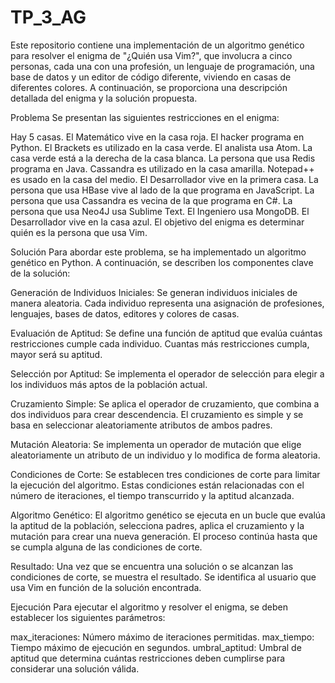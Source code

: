 # TP_3_AG
Este repositorio contiene una implementación de un algoritmo genético para resolver el enigma de "¿Quién usa Vim?", que involucra a cinco personas, cada una con una profesión, un lenguaje de programación, una base de datos y un editor de código diferente, viviendo en casas de diferentes colores. A continuación, se proporciona una descripción detallada del enigma y la solución propuesta.

Problema
Se presentan las siguientes restricciones en el enigma:

Hay 5 casas.
El Matemático vive en la casa roja.
El hacker programa en Python.
El Brackets es utilizado en la casa verde.
El analista usa Atom.
La casa verde está a la derecha de la casa blanca.
La persona que usa Redis programa en Java.
Cassandra es utilizado en la casa amarilla.
Notepad++ es usado en la casa del medio.
El Desarrollador vive en la primera casa.
La persona que usa HBase vive al lado de la que programa en JavaScript.
La persona que usa Cassandra es vecina de la que programa en C#.
La persona que usa Neo4J usa Sublime Text.
El Ingeniero usa MongoDB.
El Desarrollador vive en la casa azul.
El objetivo del enigma es determinar quién es la persona que usa Vim.

Solución
Para abordar este problema, se ha implementado un algoritmo genético en Python. A continuación, se describen los componentes clave de la solución:

Generación de Individuos Iniciales: Se generan individuos iniciales de manera aleatoria. Cada individuo representa una asignación de profesiones, lenguajes, bases de datos, editores y colores de casas.

Evaluación de Aptitud: Se define una función de aptitud que evalúa cuántas restricciones cumple cada individuo. Cuantas más restricciones cumpla, mayor será su aptitud.

Selección por Aptitud: Se implementa el operador de selección para elegir a los individuos más aptos de la población actual.

Cruzamiento Simple: Se aplica el operador de cruzamiento, que combina a dos individuos para crear descendencia. El cruzamiento es simple y se basa en seleccionar aleatoriamente atributos de ambos padres.

Mutación Aleatoria: Se implementa un operador de mutación que elige aleatoriamente un atributo de un individuo y lo modifica de forma aleatoria.

Condiciones de Corte: Se establecen tres condiciones de corte para limitar la ejecución del algoritmo. Estas condiciones están relacionadas con el número de iteraciones, el tiempo transcurrido y la aptitud alcanzada.

Algoritmo Genético: El algoritmo genético se ejecuta en un bucle que evalúa la aptitud de la población, selecciona padres, aplica el cruzamiento y la mutación para crear una nueva generación. El proceso continúa hasta que se cumpla alguna de las condiciones de corte.

Resultado: Una vez que se encuentra una solución o se alcanzan las condiciones de corte, se muestra el resultado. Se identifica al usuario que usa Vim en función de la solución encontrada.

Ejecución
Para ejecutar el algoritmo y resolver el enigma, se deben establecer los siguientes parámetros:

max_iteraciones: Número máximo de iteraciones permitidas.
max_tiempo: Tiempo máximo de ejecución en segundos.
umbral_aptitud: Umbral de aptitud que determina cuántas restricciones deben cumplirse para considerar una solución válida.
